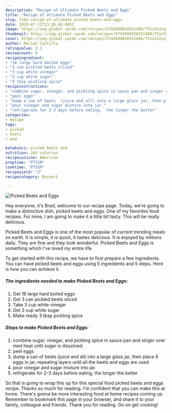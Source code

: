 ```yaml
---
description: "Recipe of Ultimate Picked Beets and Eggs"
title: "Recipe of Ultimate Picked Beets and Eggs"
slug: 1102-recipe-of-ultimate-picked-beets-and-eggs
date: 2020-07-11T13:26:40.045Z
image: https://img-global.cpcdn.com/recipes/5742699820351488/751x532cq70/picked-beets-and-eggs-recipe-main-photo.jpg
thumbnail: https://img-global.cpcdn.com/recipes/5742699820351488/751x532cq70/picked-beets-and-eggs-recipe-main-photo.jpg
cover: https://img-global.cpcdn.com/recipes/5742699820351488/751x532cq70/picked-beets-and-eggs-recipe-main-photo.jpg
author: Marian Castillo
ratingvalue: 3.2
reviewcount: 9
recipeingredient:
- "18 large hard boiled eggs"
- "3 can pickled beets sliced"
- "3 cup white vinegar"
- "3 cup white sugar"
- "3 tbsp pickling spice"
recipeinstructions:
- "combine sugar, vinegar, and pickling spice in sauce pan and singer over med heat until sugar is dissolved."
- "peel eggs"
- "dump a can of beets  (juice and all) into a large glass jar, then place 6 eggs in jar,  repeating layers until all the beets and eggs are used"
- "pour vinegar and sugar mixture into jar."
- "refrigerate for 2-3 days before eating,  the longer the better"
categories:
- Recipe
tags:
- picked
- beets
- and

katakunci: picked beets and 
nutrition: 264 calories
recipecuisine: American
preptime: "PT31M"
cooktime: "PT35M"
recipeyield: "2"
recipecategory: Dessert

---
```



![Picked Beets and Eggs](https://img-global.cpcdn.com/recipes/5742699820351488/751x532cq70/picked-beets-and-eggs-recipe-main-photo.jpg)

Hey everyone, it's Brad, welcome to our recipe page. Today, we're going to make a distinctive dish, picked beets and eggs. One of my favorites food recipes. For mine, I am going to make it a little bit tasty. This will be really delicious.

Picked Beets and Eggs is one of the most popular of current trending meals on earth. It is simple, it is quick, it tastes delicious. It is enjoyed by millions daily. They are fine and they look wonderful. Picked Beets and Eggs is something which I've loved my entire life.




To get started with this recipe, we have to first prepare a few ingredients. You can have picked beets and eggs using 5 ingredients and 5 steps. Here is how you can achieve it.

<!--inarticleads1-->

##### The ingredients needed to make Picked Beets and Eggs:

1. Get 18 large hard boiled eggs
1. Get 3 can pickled beets sliced
1. Take 3 cup white vinegar
1. Get 3 cup white sugar
1. Make ready 3 tbsp pickling spice




<!--inarticleads2-->

##### Steps to make Picked Beets and Eggs:

1. combine sugar, vinegar, and pickling spice in sauce pan and singer over med heat until sugar is dissolved.
1. peel eggs
1. dump a can of beets  (juice and all) into a large glass jar, then place 6 eggs in jar,  repeating layers until all the beets and eggs are used
1. pour vinegar and sugar mixture into jar.
1. refrigerate for 2-3 days before eating,  the longer the better




So that is going to wrap this up for this special food picked beets and eggs recipe. Thanks so much for reading. I'm confident that you can make this at home. There's gonna be more interesting food at home recipes coming up. Remember to bookmark this page in your browser, and share it to your family, colleague and friends. Thank you for reading. Go on get cooking!

